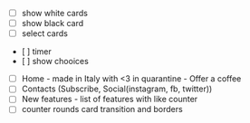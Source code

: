 - [ ] show white cards
- [ ] show black card
- [ ] select cards
- [ ] timer
- [ ] show chooices

- [ ] Home - made in Italy with <3 in quarantine - Offer a coffee
- [ ] Contacts (Subscribe, Social(instagram, fb, twitter))
- [ ] New features - list of features with like counter
- [ ] counter rounds
      card transition and borders

